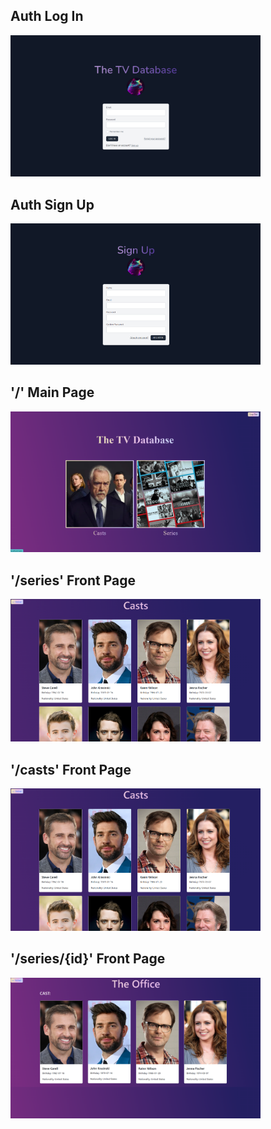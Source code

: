 ## Auth Log In 

<img src="public/images/gitImages/authLogin.png" width="400">

## Auth Sign Up

<img src="public/images/gitImages/autoSignUp.png" width="400">

## '/' Main Page

<img src="public/images/gitImages/main-page.png" width="400">

## '/series' Front Page 

<img src="public/images/gitImages/castsfFrontPage.png" width="400">

## '/casts' Front Page

<img src="public/images/gitImages/castsfFrontPage.png" width="400">

## '/series/{id}' Front Page

<img src="public/images/gitImages/series+idFrontPage.png" width="400">